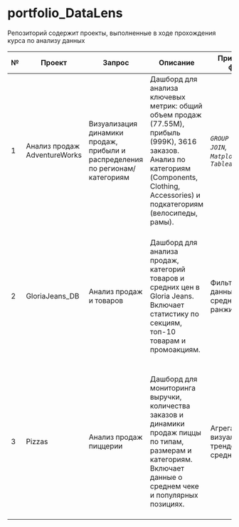 # portfolio_DataLens
Репозиторий содержит проекты, выполненные в ходе прохождения курса по анализу данных

№ | Проект | Запрос | Описание | Применяемые функции | Работа проекта 
---|---|---|---|---|---
| 1 | Анализ продаж AdventureWorks | Визуализация динамики продаж, прибыли и распределения по регионам/категориям | Дашборд для анализа ключевых метрик: общий объем продаж (77.55M), прибыль (999K), 3616 заказов. Анализ по категориям (Components, Clothing, Accessories) и подкатегориям (велосипеды, рамы). | *`GROUP BY`, `SUM/AVG`, `JOIN`, `Matplotlib/Seaborn`, `Tableau`* | [Дашборд](https://datalens.yandex/wnqt1o3sbsr6h) |
| 2 | GloriaJeans_DB | Анализ продаж и товаров | Дашборд для анализа продаж, категорий товаров и средних цен в Gloria Jeans. Включает статистику по секциям, топ-10 товарам и промоакциям. | Фильтрация данных, расчёт средних значений, ранжирование | Отображает общее кол-во товаров (250), среднюю цену (54), объём продаж (594,911) и выручку (31,330,336). Позволяет анализировать данные по секциям (Мел, Kids, Women) и товарам. | *GROUP BY, AVG, SUM, RANK*| [Дашборд](https://datalens.yandex/od5727yqdfwm9) |
| 3 |  Pizzas | Анализ продаж пиццерии | Дашборд для мониторинга выручки, количества заказов и динамики продаж пиццы по типам, размерам и категориям. Включает данные о среднем чеке и популярных позициях. | Агрегация данных, визуализация трендов, расчёт средних значений | Отображает выручку (817,860), кол-во заказов (49,574), средний чек (38.31). Анализирует продажи по месяцам, размерам (L, M, S, XL, XXL) и типам пицц (e.g., big_maet_s, hawaiian_s).  | *JOIN, DATE_TRUNC, агрегационные функции (SUM/COUNT/AVG)*| [Дашборд](https://datalens.yandex/f5gda2emj4ss0) |
